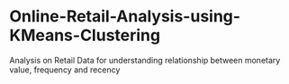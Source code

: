# Online-Retail-Analysis-using-KMeans-Clustering
Analysis on Retail Data for understanding relationship between monetary value, frequency and recency
